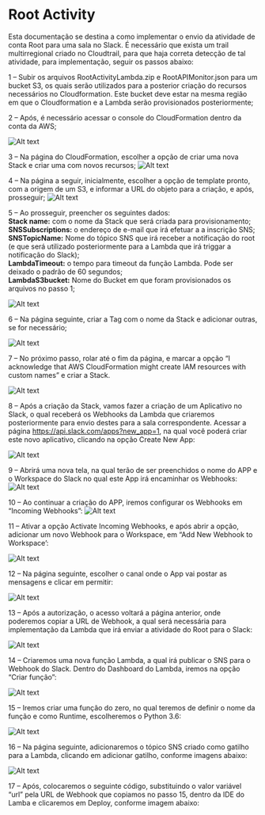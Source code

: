 # Root Activity

Esta documentação se destina a como implementar o envio da atividade de conta Root para uma sala no Slack. É necessário que exista um trail multirregional criado no Cloudtrail, para que haja correta detecção de tal atividade, para implementação, seguir os passos abaixo:

1 – Subir os arquivos RootActivityLambda.zip e RootAPIMonitor.json para um bucket S3, os quais serão utilizados para a posterior criação do recursos necessários no Cloudformation. Este bucket deve estar na mesma região em que o Cloudformation e a Lambda serão provisionados posteriormente;


2 – Após, é necessário acessar o console do CloudFormation dentro da conta da AWS;

![Alt text](https://gitlab.com/mandic-labs/teams/team-delta/tutoriais/root-activity/-/raw/d007f73db0ed767ccf1009e21b379aacf9bd88be/Images/tutoimagem1.jpg)

3 – Na página do CloudFormation, escolher a opção de criar uma nova Stack e criar uma com novos recursos;
![Alt text](https://gitlab.com/mandic-labs/teams/team-delta/tutoriais/root-activity/-/raw/d007f73db0ed767ccf1009e21b379aacf9bd88be/Images/tutoimagem2.jpg)

4 – Na página a seguir, inicialmente, escolher a opção de template pronto, com a origem de um S3, e informar a URL do objeto para a criação, e após, prosseguir;
![Alt text](https://gitlab.com/mandic-labs/teams/team-delta/tutoriais/root-activity/-/raw/d007f73db0ed767ccf1009e21b379aacf9bd88be/Images/tutoimagem3.jpg)

5 – Ao prosseguir, preencher os seguintes dados:<br>
**Stack name:** com o nome da Stack que será criada para provisionamento;<br>
**SNSSubscriptions:** o endereço de e-mail que irá efetuar a a inscrição SNS;<br>
**SNSTopicName:** Nome do tópico SNS que irá receber a notificação do root (e que será utilizado posteriormente para a Lambda que irá triggar a notificação do Slack);<br>
**LambdaTimeout:** o tempo para timeout da função Lambda. Pode ser deixado o padrão de 60 segundos;<br>
**LambdaS3bucket:** Nome do Bucket em que foram provisionados os arquivos no passo 1;<br>


![Alt text](https://gitlab.com/mandic-labs/teams/team-delta/tutoriais/root-activity/-/raw/d007f73db0ed767ccf1009e21b379aacf9bd88be/Images/tutoimagem4.jpg)

6 – Na página seguinte, criar a Tag com o nome da Stack e adicionar outras, se for necessário;

![Alt text](https://gitlab.com/mandic-labs/teams/team-delta/tutoriais/root-activity/-/raw/d007f73db0ed767ccf1009e21b379aacf9bd88be/Images/tutoimagem5.jpg)

7 – No próximo passo, rolar até o fim da página, e marcar a opção “I acknowledge that AWS CloudFormation might create IAM resources with custom names” e criar a Stack.

![Alt text](https://gitlab.com/mandic-labs/teams/team-delta/tutoriais/root-activity/-/raw/d007f73db0ed767ccf1009e21b379aacf9bd88be/Images/tutoimagem6.jpg)

8 – Após a criação da Stack, vamos fazer a criação de um Aplicativo no Slack, o qual receberá os Webhooks da Lambda que criaremos posteriormente para envio destes para a sala correspondente. Acessar a página https://api.slack.com/apps?new_app=1, na qual você poderá criar este novo aplicativo, clicando na opção Create New App:

![Alt text](https://gitlab.com/mandic-labs/teams/team-delta/tutoriais/root-activity/-/raw/d007f73db0ed767ccf1009e21b379aacf9bd88be/Images/tutoimagem7.jpg)


9 – Abrirá uma nova tela, na qual terão de ser preenchidos o nome do APP e o Workspace do Slack no qual este App irá encaminhar os Webhooks:
![Alt text](https://gitlab.com/mandic-labs/teams/team-delta/tutoriais/root-activity/-/raw/d007f73db0ed767ccf1009e21b379aacf9bd88be/Images/tutoimagem9.jpg)

10 – Ao continuar a criação do APP, iremos configurar os Webhooks em “Incoming Webhooks”:
![Alt text](https://gitlab.com/mandic-labs/teams/team-delta/tutoriais/root-activity/-/raw/d007f73db0ed767ccf1009e21b379aacf9bd88be/Images/tutoimagem10.jpg)

11 – Ativar a opção Activate Incoming Webhooks, e após abrir a opção, adicionar um novo Webhook para o Workspace, em “Add New Webhook to Workspace’:

![Alt text](https://gitlab.com/mandic-labs/teams/team-delta/tutoriais/root-activity/-/raw/d007f73db0ed767ccf1009e21b379aacf9bd88be/Images/tutoimage11.jpg)

12 – Na página seguinte, escolher o canal onde o App vai postar as mensagens e clicar em permitir:

![Alt text](https://gitlab.com/mandic-labs/teams/team-delta/tutoriais/root-activity/-/raw/d007f73db0ed767ccf1009e21b379aacf9bd88be/Images/tutoimagem12.jpg)


13 – Após a autorização, o acesso voltará a página anterior, onde poderemos copiar a URL de Webhook, a qual será necessária para implementação da Lambda que irá enviar a atividade do Root para o Slack:

![Alt text](https://gitlab.com/mandic-labs/teams/team-delta/tutoriais/root-activity/-/raw/d007f73db0ed767ccf1009e21b379aacf9bd88be/Images/tutoimagem13.jpg)


14 – Criaremos uma nova função Lambda, a qual irá publicar o SNS para o Webhook do Slack. Dentro do Dashboard do Lambda, iremos na opção “Criar função”:

![Alt text](https://gitlab.com/mandic-labs/teams/team-delta/tutoriais/root-activity/-/raw/d007f73db0ed767ccf1009e21b379aacf9bd88be/Images/tutoimage14.jpg)

15 – Iremos criar uma função do zero, no qual teremos de definir o nome da função e como Runtime, escolheremos o Python 3.6:

![Alt text](https://gitlab.com/mandic-labs/teams/team-delta/tutoriais/root-activity/-/raw/d007f73db0ed767ccf1009e21b379aacf9bd88be/Images/tutoimagem15.jpg)

16 – Na página seguinte, adicionaremos o tópico SNS criado como gatilho para a Lambda, clicando em adicionar gatilho, conforme imagens abaixo:

![Alt text](https://gitlab.com/mandic-labs/teams/team-delta/tutoriais/root-activity/-/raw/d007f73db0ed767ccf1009e21b379aacf9bd88be/Images/tutoimagem16.jpg)



17 – Após, colocaremos o seguinte código, substituindo o valor variável “url” pela URL de Webhook que copiamos no passo 15, dentro da IDE do Lamba e clicaremos em Deploy, conforme imagem abaixo:

